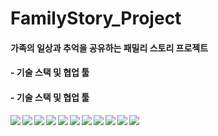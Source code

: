 # FamilyStory_Project
#### 가족의 일상과 추억을 공유하는 패밀리 스토리 프로젝트
#### - 기술 스택 및 협업 툴


#### - 기술 스택 및 협업 툴
<img src="https://img.shields.io/badge/SpringBoot-6DB33F?style=flat-square&logo=Spring Boot&logoColor=white" align="left"/>
<img src="https://img.shields.io/badge/Java-007396?style=flat-square&logo=Java&logoColor=white" align="left"/>

<img src="https://img.shields.io/badge/Gradle-02303A?style=flat-square&logo=Gradle&logoColor=white" align="left"/>
<img src="https://img.shields.io/badge/HTML5-E34F26?style=flat-square&logo=HTML5&logoColor=white" align="left"/>
<img src="https://img.shields.io/badge/jQuery-0769AD?style=flat-square&logo=jQuery&logoColor=white" align="left"/>
<img src="https://img.shields.io/badge/JavaScript-F7DF1E?style=flat-square&logo=JavaScript&logoColor=white" align="left"/>
<img src="https://img.shields.io/badge/React-61DAFB?style=flat-square&logo=React&logoColor=white" align="left"/>
<img src="https://img.shields.io/static/v1?label=DB&message=H2 Database&color=336699" align="left"/>
<img src="https://img.shields.io/badge/Intellij IDEA-000000?style=flat-square&logo=Intellij IDEA&logoColor=white" align="left"/>

<img src="https://img.shields.io/badge/GitHub-181717?style=flat-square&logo=GitHub&logoColor=white" align="left"/>
<img src="https://img.shields.io/badge/Figma-F24E1E?style=flat-square&logo=Figma&logoColor=white" align="left"/>
